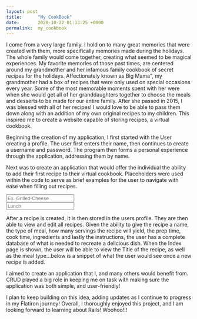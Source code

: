 ```yaml
---
layout: post
title:      "My CookBook"
date:       2020-10-22 01:13:25 +0000
permalink:  my_cookbook
---
```


I come from a very large family. I hold on to many great memories that were created with them, more specifically memories made during the holidays. The whole family would come together, creating what seemed to be magical experiences. My favorite memories of those past times, are centered around my grandmother and her infamous family cookbook of secret recipes for the holidays. Affectionately known as Big Mama", my grandmother had a box of recipes that were only used on special occasions every year. Some of the most memorable moments spent with her were when she would get all of her granddaughters together to choose the meals and desserts to be made for our entire family. After she passed in 2015, I was blessed with all of her recipes! I would love to be able to pass them down along with an addition of my own original recipes to my children. This inspired me to create a website capable of storing recipes, a virtual cookbook.

Beginning the creation of my application, I first started with the User creating a profile. The user first enters their name, then continues to create a username and password. The program then forms a personal experience through the application, addressing them by name.

Next was to create an application that would offer the individual the ability to add their first recipe to their virtual cookbook. Placeholders were used within the code to serve as brief examples for the user to navigate with ease when filling out recipes.

> <form action="/recipes" method="post">
<input type="text" name="recipe[name]" placeholder="Ex. Grilled-Cheese" id="name"><br>
<input type="text" name="recipe[meal_type]" placeholder="Lunch" id="meal_type"><br>

 After a recipe is created, it is then stored in the users profile. They are then able to view and edit all recipes. Given the ability to give the recipe a name, the type of meal, how many servings the recipe will yield, the prep time, cook time, ingredients and lastly the instructions, the user has a complete database of what is needed to recreate a delicious dish. When the Index page is shown, the user will be able to view the Title of the recipe, as well as the meal type...below is a snippet of what the user would see once a new recipe is added.


I aimed to create an application that I, and many others would benefit from. CRUD played a big role in keeping me on task with making sure the application was both simple, and user-friendly!

I plan to keep building on this idea, adding updates as I continue to progress in my Flatiron journey! Overall, I thoroughly enjoyed this project, and I am looking forward to learning about Rails! Woohoo!!!
